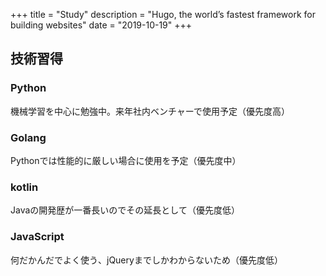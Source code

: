 +++
title = "Study"
description = "Hugo, the world’s fastest framework for building websites"
date = "2019-10-19"
+++

## 技術習得
### Python
機械学習を中心に勉強中。来年社内ベンチャーで使用予定（優先度高）

### Golang
Pythonでは性能的に厳しい場合に使用を予定（優先度中）

### kotlin
Javaの開発歴が一番長いのでその延長として（優先度低）

### JavaScript
何だかんだでよく使う、jQueryまでしかわからないため（優先度低）
